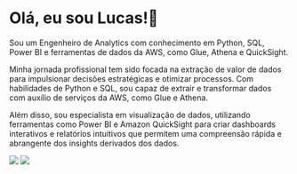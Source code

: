 # Olá, eu sou Lucas!🤘

Sou um Engenheiro de Analytics com conhecimento em Python, SQL, Power BI e ferramentas de dados da AWS, como Glue, Athena e QuickSight.

Minha jornada profissional tem sido focada na extração de valor de dados para impulsionar decisões estratégicas e otimizar processos. Com habilidades de Python e SQL, sou capaz de extrair e transformar dados com auxílio de serviços da AWS, como Glue e Athena. 

Além disso, sou especialista em visualização de dados, utilizando ferramentas como Power BI e Amazon QuickSight para criar dashboards interativos e relatórios intuitivos que permitem uma compreensão rápida e abrangente dos insights derivados dos dados.

<div style="display: inline-block"> 
  <a href="[https://www.linkedin.com/in/flsbustamante](https://www.linkedin.com/in/lucas-soares-galvao/)" target="_blank"><img src="https://img.shields.io/badge/-LinkedIn-%230077B5?style=for-the-badge&logo=linkedin&logoColor=white" target="_blank"></a> 
<!--   <a href="https://franciscobustamante.com.br" target="_blank"><img src="https://img.shields.io/badge/portfolio-00A98F?style=for-the-badge&logo=About.me&logoColor=white" target="_blank"></a>  -->
  <a href = "mailto:lsgalvao1000[at]gmail.com"><img src="https://img.shields.io/badge/Gmail-D14836?style=for-the-badge&logo=gmail&logoColor=white" target="_blank"></a>
</div>
